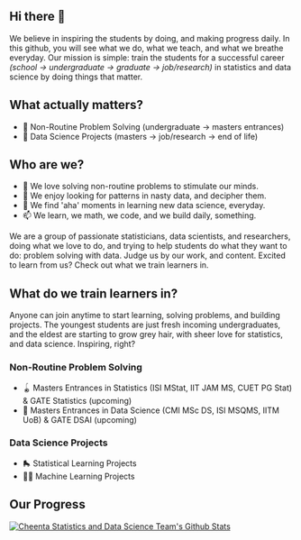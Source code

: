 ## Hi there 👋

We believe in inspiring the students by doing, and making progress daily. In this github, you will see what we do, what we teach, and what we breathe everyday. Our mission is simple: train the students for a successful career _(school -> undergraduate -> graduate -> job/research)_ in statistics and data science by doing things that matter. 

## What actually matters?
- 🔭 Non-Routine Problem Solving (undergraduate -> masters entrances)
- 🌱 Data Science Projects (masters -> job/research -> end of life)

## Who are we?
- 👯 We love solving non-routine problems to stimulate our minds.
- 🤔 We enjoy looking for patterns in nasty data, and decipher them.
- 💬 We find 'aha' moments in learning new data science, everyday.
- 📫 We learn, we math, we code, and we build daily, something.

We are a group of passionate statisticians, data scientists, and researchers, doing what we love to do, and trying to help students do what they want to do: problem solving with data. Judge us by our work, and content. Excited to learn from us? Check out what we train learners in.

## What do we train learners in?

Anyone can join anytime to start learning, solving problems, and building projects. The youngest students are just fresh incoming undergraduates, and the eldest are starting to grow grey hair, with sheer love for statistics, and data science. Inspiring, right?

### Non-Routine Problem Solving
- 🪀 Masters Entrances in Statistics (ISI MStat, IIT JAM MS, CUET PG Stat) & GATE Statistics (upcoming)
- 🏓 Masters Entrances in Data Science (CMI MSc DS, ISI MSQMS, IITM UoB) & GATE DSAI (upcoming)

### Data Science Projects
- 🛼 Statistical Learning Projects
- 🤾‍♀️ Machine Learning Projects

## Our Progress

[![Cheenta Statistics and Data Science Team's Github Stats](https://github-readme-stats.vercel.app/api?username=cheenta-statistics-datascience&hide=contribs,prs&show_icons=true&theme=dracula)](https://github.com/anuraghazra/github-readme-stats)

